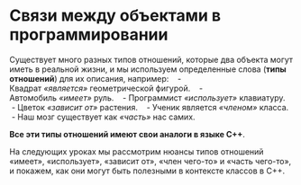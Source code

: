 # Связи между объектами в программировании
Существует много разных типов отношений, которые два объекта могут иметь в реальной жизни, и мы используем определенные слова (**типы отношений**) для их описания, например:
   - Квадрат _«является»_ геометрической фигурой.
   - Автомобиль _«имеет»_ руль.
   - Программист _«использует»_ клавиатуру.
   - Цветок _«зависит от»_ растения.
   - Ученик является _«членом»_ класса.
   - Наш мозг существует как _«часть»_ нас самих.
   
**Все эти типы отношений имеют свои аналоги в языке C++**.

На следующих уроках мы рассмотрим нюансы типов отношений «имеет», «использует», «зависит от», «член чего-то» и «часть чего-то», и покажем, как они могут быть полезными в контексте классов в C++.